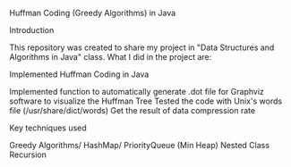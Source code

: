 Huffman Coding (Greedy Algorithms) in Java


Introduction

This repository was created to share my project in "Data Structures and Algorithms in Java" class.
What I did in the project are:

Implemented Huffman Coding in Java

Implemented function to automatically generate .dot file for Graphviz software to visualize the Huffman Tree
Tested the code with Unix's words file (/usr/share/dict/words)
Get the result of data compression rate


Key techniques used

Greedy Algorithms/
HashMap/
PriorityQueue (Min Heap)
Nested Class
Recursion
